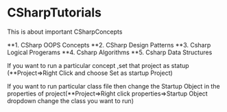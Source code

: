 # CSharpTutorials

This is about important  CSharpConcepts


**1. CSharp OOPS Concepts
**2. CSharp Design Patterns
**3. Csharp Logical Progerams
**4. Csharp Algorithms
**5. Csharp Data Structures

If you want to run a particular concept ,set that project as statup (**Project=>Right Click and choose Set as startup Project)

If you want to run particular class file then change the Startup Object in the properties of project(**Project=>Right click properties=>Startup Object dropdown change the class you want to run)



